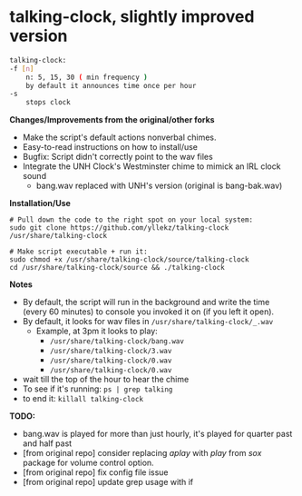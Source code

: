 # talking-clock, slightly improved version

```bash
talking-clock:
-f [n]
    n: 5, 15, 30 ( min frequency )
    by default it announces time once per hour
-s
    stops clock
```

**Changes/Improvements from the original/other forks**
* Make the script's default actions nonverbal chimes.
* Easy-to-read instructions on how to install/use
* Bugfix: Script didn't correctly point to the wav files
* Integrate the UNH Clock's Westminster chime to mimick an IRL clock sound
    * bang.wav replaced with UNH's version (original is bang-bak.wav)

**Installation/Use**
```
# Pull down the code to the right spot on your local system:
sudo git clone https://github.com/yllekz/talking-clock /usr/share/talking-clock

# Make script executable + run it:
sudo chmod +x /usr/share/talking-clock/source/talking-clock
cd /usr/share/talking-clock/source && ./talking-clock
```

**Notes**
* By default, the script will run in the background and write the time (every 60 minutes) to console you invoked it on (if you left it open).
* By default, it looks for wav files in `/usr/share/talking-clock/_.wav`
    * Example, at 3pm it looks to play:
        * `/usr/share/talking-clock/bang.wav`
        * `/usr/share/talking-clock/3.wav`
        * `/usr/share/talking-clock/0.wav`
        * `/usr/share/talking-clock/0.wav`
* wait till the top of the hour to hear the chime
* To see if it's running: `ps | grep talking`
* to end it: ``killall talking-clock``

**TODO:**
* bang.wav is played for more than just hourly, it's played for quarter past and half past
* [from original repo] consider replacing *aplay* with *play* from *sox* package for volume control option.
* [from original repo] fix config file issue
* [from original repo] update grep usage with if
